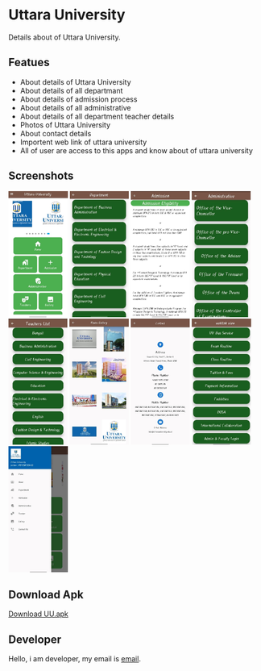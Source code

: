 # Uttara University

Details about of Uttara University.

## Featues

 - About details of Uttara University 
 - About details of all departmant 
 - About details of admission process
 - About details of all administrative
 - About details of all department teacher details
 - Photos of Uttara University
 - About contact details
 - Importent web link of uttara university
 - All of user are access to this apps and know about of uttara university


 ## Screenshots
 <img src="screenshots/details-1.jpg"
 height="250">
 <img src="screenshots/details-2.jpg"
 height="250">
  <img src="screenshots/details-3.jpg"
 height="250">
 <img src="screenshots/details-4.jpg"
 height="250">
  <img src="screenshots/details-5.jpg"
 height="250">
 <img src="screenshots/details-6.jpg"
 height="250">
  <img src="screenshots/details-7.jpg"
 height="250">
 <img src="screenshots/details-8.jpg"
 height="250">
  <img src="screenshots/details-9.jpg"
 height="250">

 ## Download Apk
 [Download UU.apk]()

 ## Developer 
 Hello, i am developer, my email is [email](mailto:ziauddinpial01@gmail.com). 
